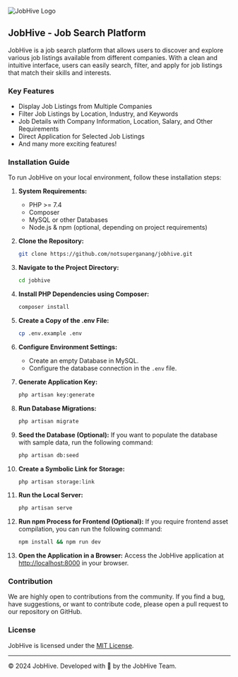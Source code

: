 ![JobHive Logo](/storage/app/public/JobHive-Logo.png)

## JobHive - Job Search Platform

JobHive is a job search platform that allows users to discover and explore various job listings available from different companies. With a clean and intuitive interface, users can easily search, filter, and apply for job listings that match their skills and interests.

### Key Features

-   Display Job Listings from Multiple Companies
-   Filter Job Listings by Location, Industry, and Keywords
-   Job Details with Company Information, Location, Salary, and Other Requirements
-   Direct Application for Selected Job Listings
-   And many more exciting features!

### Installation Guide

To run JobHive on your local environment, follow these installation steps:

1. **System Requirements:**

    - PHP >= 7.4
    - Composer
    - MySQL or other Databases
    - Node.js & npm (optional, depending on project requirements)

2. **Clone the Repository:**

    ```bash
    git clone https://github.com/notsuperganang/jobhive.git
    ```

3. **Navigate to the Project Directory:**

    ```bash
    cd jobhive
    ```

4. **Install PHP Dependencies using Composer:**

    ```bash
    composer install
    ```

5. **Create a Copy of the .env File:**

    ```bash
    cp .env.example .env
    ```

6. **Configure Environment Settings:**

    - Create an empty Database in MySQL.
    - Configure the database connection in the `.env` file.

7. **Generate Application Key:**

    ```bash
    php artisan key:generate
    ```

8. **Run Database Migrations:**

    ```bash
    php artisan migrate
    ```

9. **Seed the Database (Optional):**
   If you want to populate the database with sample data, run the following command:

    ```bash
    php artisan db:seed
    ```

10. **Create a Symbolic Link for Storage:**

    ```bash
    php artisan storage:link
    ```

11. **Run the Local Server:**

    ```bash
    php artisan serve
    ```

12. **Run npm Process for Frontend (Optional):**
    If you require frontend asset compilation, you can run the following command:

    ```bash
    npm install && npm run dev
    ```

13. **Open the Application in a Browser:**
    Access the JobHive application at [http://localhost:8000](http://localhost:8000) in your browser.

### Contribution

We are highly open to contributions from the community. If you find a bug, have suggestions, or want to contribute code, please open a pull request to our repository on GitHub.

### License

JobHive is licensed under the [MIT License](LICENSE).

---

© 2024 JobHive. Developed with 💼 by the JobHive Team.
